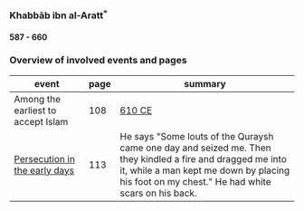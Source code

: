 ### Khabbāb ibn al-Arattؓ
#### 587 - 660

### Overview of involved events and pages

event | page | summary
-|-|-
Among the earliest to accept Islam | 108 | [610 CE](../events/0610_Dawn_of_prophethood)
[Persecution in the early days](../events/0613_open) | 113 | He says "Some louts of the Quraysh came one day and seized me. Then they kin­dled a fire and dragged me into it, while a man kept me down by placing his foot on my chest." He had white scars on his back.
